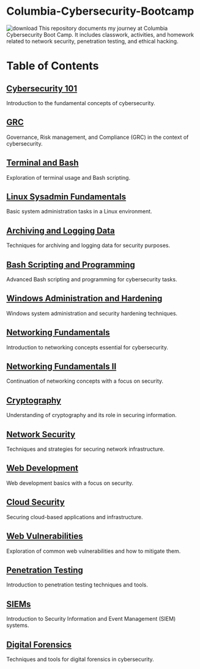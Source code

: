 # Columbia-Cybersecurity-Bootcamp
![download](https://github.com/Lodoelama/Lodoelama/assets/125059539/a36f1ec7-db61-4195-b0ab-6b709fae15b6)
This repository documents my journey at Columbia Cybersecurity Boot Camp. It includes classwork, activities, and homework related to network security, penetration testing, and ethical hacking.

# Table of Contents 

## [Cybersecurity 101](https://github.com/Lodoelama/Columbia-Cybersecurity-Bootcamp/tree/main/Cybersecurity101)
Introduction to the fundamental concepts of cybersecurity.

## [GRC](https://github.com/Lodoelama/Columbia-Cybersecurity-Bootcamp/tree/main/GRC)
Governance, Risk management, and Compliance (GRC) in the context of cybersecurity.

## [Terminal and Bash](https://github.com/Lodoelama/Columbia-Cybersecurity-Bootcamp/tree/main/Terminal%20and%20Bash)
Exploration of terminal usage and Bash scripting.

## [Linux Sysadmin Fundamentals](https://github.com/Lodoelama/Columbia-Cybersecurity-Bootcamp/tree/main/Linux%20Sysadmin%20Fundamentals)
Basic system administration tasks in a Linux environment.

## [Archiving and Logging Data](https://github.com/Lodoelama/Columbia-Cybersecurity-Bootcamp/tree/main/Archiving%20and%20Logging%20Data)
Techniques for archiving and logging data for security purposes.

## [Bash Scripting and Programming](https://github.com/Lodoelama/Columbia-Cybersecurity-Bootcamp/tree/main/Bash-Scripting-and-Programming)
Advanced Bash scripting and programming for cybersecurity tasks.

## [Windows Administration and Hardening](https://github.com/Lodoelama/Columbia-Cybersecurity-Bootcamp/tree/main/Windows%20Administration%20and%20Hardening)
Windows system administration and security hardening techniques.

## [Networking Fundamentals](https://github.com/Lodoelama/Columbia-Cybersecurity-Bootcamp/tree/main/Networking%20Fundamentals)
Introduction to networking concepts essential for cybersecurity.

## [Networking Fundamentals II](https://github.com/Lodoelama/Columbia-Cybersecurity-Bootcamp/tree/main/Networking%20Fundamentals%20II)
Continuation of networking concepts with a focus on security.

## [Cryptography](https://github.com/Lodoelama/Columbia-Cybersecurity-Bootcamp/tree/main/Cryptography)
Understanding of cryptography and its role in securing information.

## [Network Security](https://github.com/Lodoelama/Columbia-Cybersecurity-Bootcamp/tree/main/Network%20Security)
Techniques and strategies for securing network infrastructure.

## [Web Development](https://github.com/Lodoelama/Columbia-Cybersecurity-Bootcamp/tree/main/Web%20Development)
Web development basics with a focus on security.

## [Cloud Security](https://github.com/Lodoelama/Columbia-Cybersecurity-Bootcamp/tree/main/Cloud%20Security)
Securing cloud-based applications and infrastructure.

## [Web Vulnerabilities](https://github.com/Lodoelama/Columbia-Cybersecurity-Bootcamp/tree/main/Web%20Vulnerabilities)
Exploration of common web vulnerabilities and how to mitigate them.

## [Penetration Testing](https://github.com/Lodoelama/Columbia-Cybersecurity-Bootcamp/tree/main/Penetration%20Testing)
Introduction to penetration testing techniques and tools.

## [SIEMs](https://github.com/Lodoelama/Columbia-Cybersecurity-Bootcamp/tree/main/SIEMs)
Introduction to Security Information and Event Management (SIEM) systems.

## [Digital Forensics](https://github.com/Lodoelama/Columbia-Cybersecurity-Bootcamp/tree/main/Digital%20Forensics)
Techniques and tools for digital forensics in cybersecurity.




